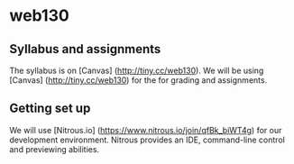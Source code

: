 web130
======

## Syllabus and assignments
The syllabus is on [Canvas] (http://tiny.cc/web130). We will be using [Canvas] (http://tiny.cc/web130) for the for grading and assignments.

## Getting set up
We will use [Nitrous.io] (https://www.nitrous.io/join/qfBk_biWT4g) for our development environment. Nitrous provides an IDE, command-line control and previewing abilities. 
